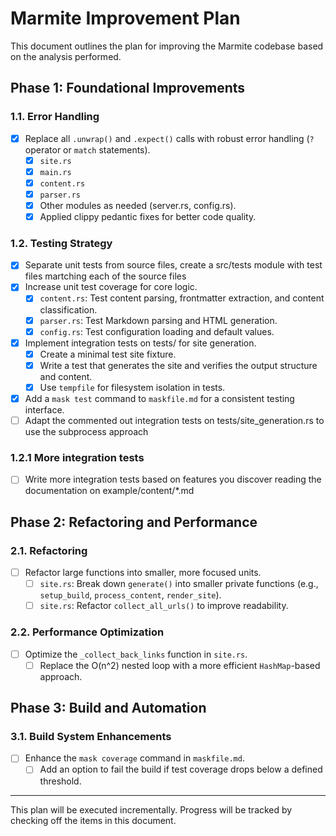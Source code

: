 # Marmite Improvement Plan

This document outlines the plan for improving the Marmite codebase based on the analysis performed.

## Phase 1: Foundational Improvements

### 1.1. Error Handling

- [x] Replace all `.unwrap()` and `.expect()` calls with robust error handling (`?` operator or `match` statements).
  - [x] `site.rs`
  - [x] `main.rs`
  - [x] `content.rs`
  - [x] `parser.rs`
  - [x] Other modules as needed (server.rs, config.rs).
  - [x] Applied clippy pedantic fixes for better code quality.

### 1.2. Testing Strategy

- [x] Separate unit tests from source files, create a src/tests module with test files martching each of the source files
- [x] Increase unit test coverage for core logic.
  - [x] `content.rs`: Test content parsing, frontmatter extraction, and content classification.
  - [x] `parser.rs`: Test Markdown parsing and HTML generation.
  - [x] `config.rs`: Test configuration loading and default values.
- [x] Implement integration tests on tests/ for site generation.
  - [x] Create a minimal test site fixture.
  - [x] Write a test that generates the site and verifies the output structure and content.
  - [x] Use `tempfile` for filesystem isolation in tests.
- [x] Add a `mask test` command to `maskfile.md` for a consistent testing interface.
- [ ] Adapt the commented out integration tests on tests/site_generation.rs to use the subprocess approach

### 1.2.1 More integration tests

- [ ] Write more integration tests based on features you discover reading the documentation on example/content/*.md


## Phase 2: Refactoring and Performance

### 2.1. Refactoring

- [ ] Refactor large functions into smaller, more focused units.
  - [ ] `site.rs`: Break down `generate()` into smaller private functions (e.g., `setup_build`, `process_content`, `render_site`).
  - [ ] `site.rs`: Refactor `collect_all_urls()` to improve readability.

### 2.2. Performance Optimization

- [ ] Optimize the `_collect_back_links` function in `site.rs`.
  - [ ] Replace the O(n^2) nested loop with a more efficient `HashMap`-based approach.

## Phase 3: Build and Automation

### 3.1. Build System Enhancements

- [ ] Enhance the `mask coverage` command in `maskfile.md`.
  - [ ] Add an option to fail the build if test coverage drops below a defined threshold.

---

This plan will be executed incrementally. Progress will be tracked by checking off the items in this document.
